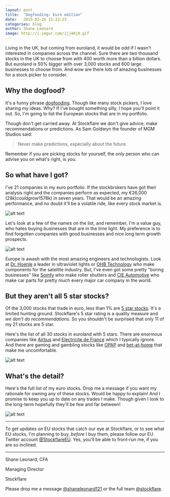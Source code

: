 ```yaml
---
layout: post
title:  "Dogfooding: Euro edition"
date:   2015-03-26 15:23:23
categories: blog
author: Shane Leonard
image: http://i.imgur.com/ijj4Aj0.gif
---
```


Living in the UK, but coming from euroland, it would be odd if I wasn't interested in companies across the channel. Sure there are two thousand stocks in the UK to choose from with 400 worth more than a billion dollars. But euroland is 50% bigger with over 3,000 stocks and 600 large businesses to choose from. And wow are there lots of amazing businesses for a stock picker to consider.

## Why the dogfood?

It's a funny phrase [dogfooding](http://en.wikipedia.org/wiki/Eating_your_own_dog_food). Though like many stock pickers, I love sharing my ideas. Why? If I've bought something silly, I hope you'll point it out. So, I'm going to list the European stocks that are in my portfolio. 

Though don't get carried away. At Stockflare we don't give advice, make recommendations or predictions. As Sam Goldwyn the founder of MGM Studios said:

> Never make predictions, especially about the future.

Remember if you are picking stocks for yourself, the only person who can advise you on what's right, is *you*. 

## So what have I got?

I've 21 companies in my euro portfolio. If the stockbrokers have got their analysis right and the companies perform as expected, my €26,000 ($29k) could grow 15% per annum to €71,000 ($78k) in seven years. That would be an amazing performance, and no doubt it'll be a volatile ride, like every stock market is.

![alt text](http://imgur.com/xTRm3Qo.png "Shane's EUR portfolio on 26th March") 

Let's look at a few of the names on the list, and remember, I'm a value guy, who hates buying businesses that are in the lime light. My preference is to find forgotten companies with good businesses and nice long term growth prospects.

![alt text](http://imgur.com/Qoh0QpL.png "Shane's EUR stocks on 26th March") 

 Europe is awash with the most amazing engineers and technologists. Look at [Dr. Hoenle](https://www.stockflare.com/#stocks/HNLG.DE) a leader in ultraviolet lights or [OHB Technology](https://www.stockflare.com/#stocks/OHBG.DE) who make components for the satellite industry. But, I've even got some pretty "boring businesses" like [Somfy](https://www.stockflare.com/#stocks/DAMA.PA) who make roller shutters and [CIE Automotive](https://www.stockflare.com/#stocks/CIEA.MC) who make car parts for pretty much every major car company in the world.

## But they aren't all 5 star stocks?

Of the 3,000 stocks that trade in euro, less than 1% are [5 star stocks](http://learn.stockflare.com/stockflare/2014/10/30/A2-what-are-five-star-stocks.html). It's a limited hunting ground. Stockflare's 5 star rating is a quality measure and *we don't do recommendations*. So you shouldn't be surprised that only 11 of my 21 stocks are 5 star. 

Here's the list of all 30 stocks in euroland with 5 stars. There are enormous companies like [Airbus](https://www.stockflare.com/#stocks/AIR.PA) and [Electricite de France](https://www.stockflare.com/stocks/EDF.PA) which I typically ignore. And there are gaming and gambling stocks like [OPAP](https://www.stockflare.com/#stocks/OPAr.AT) and [bet-at-home](https://www.stockflare.com/#stocks/ARTG.F) that make me uncomfortable. 

![alt text](http://imgur.com/SI6vqOo.png "5 star stocks in EUR on 26th March 2015")

## What's the detail?

Here's the full list of my euro stocks. Drop me a message if you want my rationale for owning any of these stocks. Would be happy to explain! And I promise to keep you up to date on any trades I make. Though given I look to the long-term hopefully they'll be few and far between!

![alt text](http://imgur.com/oOVYwk8.png "Shane's projected portfolio in EUR on 26th March") 


---

To get updates on EU stocks that catch our eye at Stockflare, or to see what EU stocks, I'm planning to buy, *before* I buy them, please follow our EU Twitter account [@StockflareEU](https://twitter.com/stockflareEU). Yes, you'll be able to front-run me, if you are so inclined.

---

Shane Leonard, CFA

Managing Director

Stockflare

Please drop me a message [@shaneleonard121](https://twitter.com/shaneleonard121) or the full team [@stockflare](https://twitter.com/stockflare).
